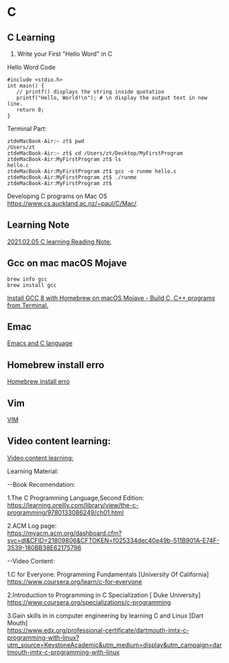 # C
## C Learning

1. Write your First "Hello Word" in C



Hello Word Code
```
#include <stdio.h>  
int main() {
   // printf() displays the string inside quotation
   printf("Hello, World!\n"); # \n display the output text in new line.
   return 0;
}
```

Terminal Part:
```
ztdeMacBook-Air:~ zt$ pwd
/Users/zt
ztdeMacBook-Air:~ zt$ cd /Users/zt/Desktop/MyFirstProgram
ztdeMacBook-Air:MyFirstProgram zt$ ls
hello.c
ztdeMacBook-Air:MyFirstProgram zt$ gcc -o runme hello.c
ztdeMacBook-Air:MyFirstProgram zt$ ./runme
ztdeMacBook-Air:MyFirstProgram zt$ 
```
Developing C programs on Mac OS
<br>https://www.cs.auckland.ac.nz/~paul/C/Mac/. 
## Learning Note
[2021.02.05 C learning Reading Note:](https://github.com/GlennOu66304/CS-RESOURS-CENTER/blob/master/C%20language/C%20language%20Learning%20Linux.md)  


## Gcc on mac  macOS Mojave
```
brew info gcc
brew install gcc
```
[Install GCC 8 with Homebrew on macOS Mojave - Build C, C++ programs from Terminal.](https://www.youtube.com/watch?v=uLtugCY0Hiw)   

## Emac

[Emacs and C language](https://github.com/GlennOu66304/CS-RESOURS-CENTER/blob/master/C%20language/Emacs%20and%20C%20language.md)   

## Homebrew install erro
[Homebrew install erro](https://github.com/GlennOu66304/CS-RESOURS-CENTER/blob/master/C%20language/Homebrew%20install%20erro.md)   

## Vim
[VIM](https://github.com/GlennOu66304/CS-RESOURS-CENTER/blob/master/C%20language/C%20language%20Learning%20Linux.md)  
## Video content learning:
[Video content learning:](https://github.com/GlennOu66304/CS-RESOURS-CENTER/blob/master/C%20language/C%20language%20Learning%20Linux.md)  
 


Learning Material:

--Book Recomendation:

1.The C Programming Language,Second Edition:
<br>https://learning.oreilly.com/library/view/the-c-programming/9780133086249/ch01.html

2.ACM Log page:
<br>https://myacm.acm.org/dashboard.cfm?svc=dl&CFID=21809806&CFTOKEN=f025334dec40e49b-511B901A-E74F-3539-180BB38E62175796

--Video Content:

1.C for Everyone: Programming Fundamentals [University Of California]
<br>https://www.coursera.org/learn/c-for-everyone

2.Introduction to Programming in C Specialization [ Duke University]
<br>https://www.coursera.org/specializations/c-programming

3.Gain skills in in computer engineering by learning C and Linux [Dart Mouth]
<br>https://www.edx.org/professional-certificate/dartmouth-imtx-c-programming-with-linux?utm_source=KeystoneAcademic&utm_medium=display&utm_campaign=dartmouth-imtx-c-programming-with-linux
